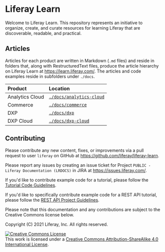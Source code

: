 # Liferay Learn

Welcome to Liferay Learn. This repository represents an initiative to organize, create, and curate resources for learning Liferay that are discoverable, readable, and practical.

## Articles

Articles for each product are written in Markdown (`.md` files) and reside in folders that, along with RestructuredText files, produce the article hierarchy on Liferay Learn at <https://learn.liferay.com/>. The articles and code examples reside in subfolders under `./docs`.

| Product | Location |
| :------ | :------- |
| Analytics Cloud | [`./docs/analytics-cloud`](./docs/analytics-cloud) |
| Commerce | [`./docs/commerce`](./docs/commerce) |
| DXP | [`./docs/dxp`](./docs/dxp) |
| DXP Cloud | [`./docs/dxp-cloud`](./docs/dxp-cloud) |

## Contributing

Please contribute any new content, fixes, or improvements via a pull request to user `liferay` on GitHub at <https://github.com/liferay/liferay-learn>.

Please report any issues by creating an issue ticket for Project `PUBLIC - Liferay Documentation (LRDOCS)` in JIRA at <https://issues.liferay.com/>.

If you'd like to contribute example code for a tutorial, please follow the [Tutorial Code Guidelines](./readme/TUTORIAL_CODE_GUIDELINES.md).

If you'd like to specifically contribute example code for a REST API tutorial, please follow the [REST API Project Guidelines](./readme/REST_API_PROJECT_GUIDELINES.md).

Please note that this documentation and any contributions are subject to the Creative Commons license below. 

Copyright (C) 2021 Liferay, Inc. All rights reserved. 

<a rel="license" href="http://creativecommons.org/licenses/by-sa/4.0/"><img alt="Creative Commons License" style="border-width:0" src="https://i.creativecommons.org/l/by-sa/4.0/88x31.png" /></a><br />This work is licensed under a <a rel="license" href="http://creativecommons.org/licenses/by-sa/4.0/">Creative Commons Attribution-ShareAlike 4.0 International License</a>.

